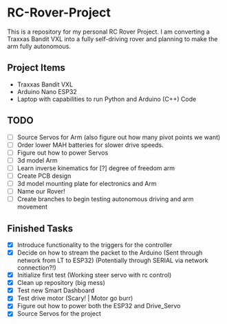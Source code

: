 # RC-Rover-Project

This is a repository for my personal RC Rover Project. I am converting a Traxxas Bandit VXL into a fully self-driving rover and planning to make the arm fully autonomous.

## Project Items
- Traxxas Bandit VXL
- Arduino Nano ESP32
- Laptop with capabilities to run Python and Arduino (C++) Code

## TODO
- [ ] Source Servos for Arm (also figure out how many pivot points we want)
- [ ] Order lower MAH batteries for slower drive speeds.
- [ ] Figure out how to power Servos
- [ ] 3d model Arm
- [ ] Learn inverse kinematics for [?] degree of freedom arm
- [ ] Create PCB design
- [ ] 3d model mounting plate for electronics and Arm
- [ ] Name our Rover!
- [ ] Create branches to begin testing autonomous driving and arm movement

## Finished Tasks
- [x] Introduce functionality to the triggers for the controller
- [x] Decide on how to stream the packet to the Arduino (Sent through network from LT to ESP32) (Potentially through SERIAL via network connection?!)
- [x] Initialize first test (Working steer servo with rc control)
- [x] Clean up repository (big mess)
- [x] Test new Smart Dashboard
- [x] Test drive motor (Scary! | Motor go burr)
- [x] Figure out how to power both the ESP32 and Drive_Servo
- [x] Source Servos for the project